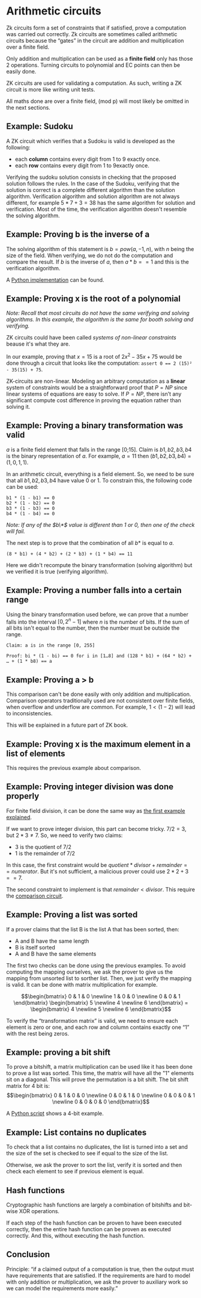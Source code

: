 # Arithmetic circuits

Zk circuits form a set of constraints that if satisfied, prove a computation was carried out correctly. Zk circuits are sometimes called arithmetic circuits because the “gates” in the circuit are addition and multiplication over a finite field.

Only addition and multiplication can be used as a **finite field** only has those 2 operations. Turning circuits to polynomial and EC points can then be easily done.

ZK circuits are used for validating a computation. As such, writing a ZK circuit is more like writing unit tests.

All maths done are over a finite field, (mod p) will most likely be omitted in the next sections.

## Example: Sudoku

A ZK circuit which verifies that a Sudoku is valid is developed as the following:
- each **column** contains every digit from 1 to 9 exactly once.
- each **row** contains every digit from 1 to 9exactly once.

Verifying the sudoku solution consists in checking that the proposed solution follows the rules.
In the case of the Sudoku, verifying that the solution is correct is a complete different algorithm than the solution algorithm.
Verification algorithm and solution algorithm are not always different, for example $5*7+3=38$ has the same algorithm for solution and verification.
Most of the time, the verification algorithm doesn't resemble the solving algorithm.


## Example: Proving b is the inverse of a
The solving algorithm of this statement is $b=pow(a, -1, n)$, with $n$ being the size of the field.
When verifying, we do not do the computation and compare the result.
If $b$ is the inverse of $a$, then $a * b == 1$ and this is the verification algorithm.


A [Python implementation](./inverse.py) can be found.


## Example: Proving x is the root of a polynomial

*Note: Recall that most circuits do not have the same verifying and solving algorithms.
In this example, the algorithm is the same for booth solving and verifying.*

ZK circuits could have been called *systems of non-linear constraints* beause it's what they are. 

In our example, proving that $x=15$ is a root of $2x^2 - 35x + 75$ would be done through a circuit that looks like the computation:
`assert 0 == 2 (15)² - 35(15) + 75`.

ZK-circuits are non-linear. Modeling an arbitrary computation as a **linear** system of constraints would be a straightforward proof that $P=NP$ since linear systems of equations are easy to solve. If $P=NP$, there isn’t any significant compute cost difference in proving the equation rather than solving it.

## Example: Proving a binary transformation was valid

$a$ is a finite field element that falls in the range \[0;15\]. Claim is $b1, b2, b3, b4$ is the binary representation of $a$. For example, $a=11$ then $(b1, b2, b3, b4) = (1,0,1,1)$.

In an arithmetic circuit, everything is a field element. So, we need to be sure that all $b1, b2, b3, b4$ have value $0$ or $1$. To constrain this, the following code can be used:
```
b1 * (1 - b1) == 0
b2 * (1 - b2) == 0
b3 * (1 - b3) == 0
b4 * (1 - b4) == 0
```
*Note: If any of the $b\*$ value is different than 1 or 0, then one of the check will fail.*

The next step is to prove that the combination of all $b*$ is equal to $a$.
```
(8 * b1) + (4 * b2) + (2 * b3) + (1 * b4) == 11
```

Here we didn't recompute the binary transformation (solving algorithm) but we verified it is true (verifying algorithm).

## Example: Proving a number falls into a certain range
Using the binary transformation used before, we can prove that a number falls into the interval $[0, 2^n-1]$ where $n$ is the number of bits. If the sum of all bits isn't equal to the number, then the number must be outside the range.

```
Claim: a is in the range [0, 255]

Proof: bi * (1 - bi) == 0 for i in [1…8] and (128 * b1) + (64 * b2) + … + (1 * b8) == a
```


## Example: Proving a > b
This comparison can't be done easily with only addition and multiplication.
Comparison operators traditionally used are not consistent over finite fields, when overflow and underflow are common.
For example, $1 < (1-2)$ will lead to inconsistencies.

This will be explained in a future part of ZK book.

## Example: Proving x is the maximum element in a list of elements
This requires the previous example about comparison.

## Example: Proving integer division was done properly
For finite field division, it can be done the same way as [the first example explained](#example-proving-b-is-the-inverse-of-a).

If we want to prove integer division, this part can become tricky. $7/2 = 3$, but $2*3 \neq 7$. So, we need to verify two claims:
- $3$ is the quotient of $7/2$
- $1$ is the remainder of $7/2$

In this case, the first constraint would be $quotient * divisor + remainder == numerator$. But it's not sufficient, a malicious prover could use $2*2 + 3 == 7$.

The second constraint to implement is that $remainder < divisor$. This require the [comparison circuit](#example-proving-a--b).


## Example: Proving a list was sorted

If a prover claims that the list B is the list A that has been sorted, then:
- A and B have the same length
- B is itself sorted
- A and B have the same elements

The first two checks can be done using the previous examples.
To avoid computing the mapping ourselves, we ask the prover to give us the mapping from unsorted list to sorther list.
Then, we just verify the mapping is valid. It can be done with matrix multiplication for example.

$$\begin{bmatrix} 0 & 1 & 0 \newline 1 & 0 & 0 \newline 0 & 0 & 1 \end{bmatrix} \begin{bmatrix} 5 \newline 4 \newline 6 \end{bmatrix} = \begin{bmatrix} 4 \newline 5 \newline 6 \end{bmatrix}$$

To verify the “transformation matrix” is valid, we need to ensure each element is zero or one, and each row and column contains exactly one “1” with the rest being zeros.


## Example: proving a bit shift

To prove a bitshift, a matrix multiplication can be used like it has been done to prove a list was sorted.
This time, the matrix will have all the "1" elements sit on a diagonal.
This will prove the permutation is a bit shift.
The bit shift matrix for 4 bit is:
$$\begin{bmatrix} 0 & 1 & 0 & 0 \newline 0 & 0 & 1 & 0 \newline 0 & 0 & 0 & 1 \newline 0 & 0 & 0 & 0 \end{bmatrix}$$

A [Python script](./bitshift.py) shows a 4-bit example.


## Example: List contains no duplicates
To check that a list contains no duplicates, the list is turned into a set and the size of the set is checked to see if equal to the size of the list.

Otherwise, we ask the prover to sort the list, verify it is sorted and then check each element to see if previous element is equal.

## Hash functions

Cryptographic hash functions are largely a combination of bitshifts and bit-wise XOR operations.

If each step of the hash function can be proven to have been executed correctly, then the entire hash function can be proven as executed correctly.
And this, without executing the hash function.


## Conclusion

Principle: “if a claimed output of a computation is true, then the output must have requirements that are satisfied.
If the requirements are hard to model with only addition or multiplication, we ask the prover to
auxiliary work so we can model the requirements more easily.”

